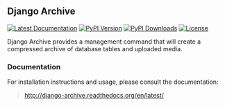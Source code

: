 ## Django Archive

[![Latest Documentation](https://readthedocs.org/projects/django-archive/badge/?version=latest)](http://django-archive.readthedocs.org/en/latest/)
[![PyPI Version](http://img.shields.io/pypi/v/django-archive.svg?style=flat)](https://pypi.python.org/pypi/django-archive)
[![PyPI Downloads](http://img.shields.io/pypi/dm/django-archive.svg?style=flat)](https://pypi.python.org/pypi/django-archive)
[![License](http://img.shields.io/badge/license-MIT-red.svg?style=flat)](http://opensource.org/licenses/MIT)

Django Archive provides a management command that will create a compressed archive of database tables and uploaded media.

### Documentation

For installation instructions and usage, please consult the documentation:

> http://django-archive.readthedocs.org/en/latest/
